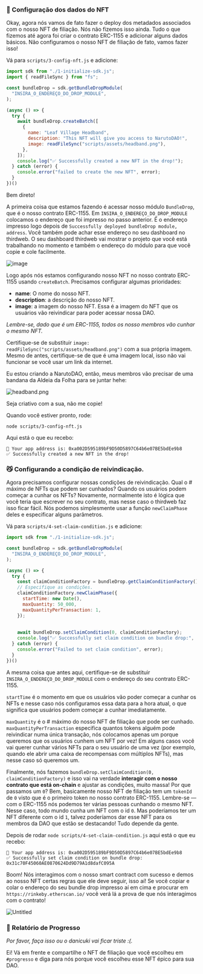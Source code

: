 ### 👾 Configuração dos dados do NFT

Okay, agora nós vamos de fato fazer o deploy dos metadados associados com o nosso NFT de filiação. Nós não fizemos isso ainda. Tudo o que fizemos até agora foi criar o contrato ERC-1155 e adicionar alguns dados básicos. Não configuramos o nosso NFT de filiação de fato, vamos fazer isso!

Vá para `scripts/3-config-nft.js` e adicione:

```jsx
import sdk from "./1-initialize-sdk.js";
import { readFileSync } from "fs";

const bundleDrop = sdk.getBundleDropModule(
  "INSIRA_O_ENDEREÇO_DO_DROP_MODULE",
);

(async () => {
  try {
    await bundleDrop.createBatch([
      {
        name: "Leaf Village Headband",
        description: "This NFT will give you access to NarutoDAO!",
        image: readFileSync("scripts/assets/headband.png"),
      },
    ]);
    console.log("✅ Successfully created a new NFT in the drop!");
  } catch (error) {
    console.error("failed to create the new NFT", error);
  }
})()
```

Bem direto!

A primeira coisa que estamos fazendo é acessar nosso módulo `BundleDrop`, que é o nosso contrato ERC-1155. Em `INSIRA_O_ENDEREÇO_DO_DROP_MODULE` colocamos o endereço que foi impresso no passo anterior. É o endereço impresso logo depois de `Successfully deployed bundleDrop module, address`.
Você também pode achar esse endereço no seu dashboard no thirdweb. O seu dashboard thirdweb vai mostrar o projeto que você está trabalhando no momento e também o endereço do módulo para que você copie e cole facilmente. 

![image](https://user-images.githubusercontent.com/73496577/147307704-386a1676-1caa-46d6-890a-78a4d146a6c1.png)


Logo após nós estamos configurando nosso NFT no nosso contrato ERC-1155 usando `createBatch`. Precisamos configurar algumas prioridades:

- **name**: O nome do nosso NFT.
- **description**: a descrição do nosso NFT.
- **image**: a imagem do nosso NFT. Essa é a imagem do NFT que os usuários vão reivindicar para poder acessar nossa DAO.

*Lembre-se, dado que é um ERC-1155, todos os nosso membros vão cunhar o mesmo NFT.*

Certifique-se de substituir `image: readFileSync("scripts/assets/headband.png")` com a sua própria imagem. Mesmo de antes, certifique-se de que é uma imagem local, isso não vai funcionar se você usar um link da internet.

Eu estou criando a NarutoDAO, então, meus membros vão precisar de uma bandana da Aldeia da Folha para se juntar hehe:

![headband.png](https://i.imgur.com/1F5I12o.png)

Seja criativo com a sua, não me copie!

Quando você estiver pronto, rode:

```plaintext
node scripts/3-config-nft.js
```

Aqui está o que eu recebo:

```plaintext
👋 Your app address is: 0xa002D595189bF9D50D5897C64b6e07BE5bdEe9b8
✅ Successfully created a new NFT in the drop!
```

### 😼 Configurando a condição de reivindicação.

Agora precisamos configurar nossas condições de reivindicação. Qual o # máximo de NFTs que podem ser cunhados? Quando os usuários podem começar a cunhar os NFTs? Novamente, normalmente isto é lógica que você teria que escrever no seu contrato, mas nesse caso o thirdweb faz isso ficar fácil. Nós podemos simplesmente usar a função `newClaimPhase` deles e especificar alguns parâmetros.

Vá para `scripts/4-set-claim-condition.js` e adicione:

```jsx
import sdk from "./1-initialize-sdk.js";

const bundleDrop = sdk.getBundleDropModule(
  "INSIRA_O_ENDEREÇO_DO_DROP_MODULE",
);

(async () => {
  try {
    const claimConditionFactory = bundleDrop.getClaimConditionFactory();
    // Especifique as condições.
    claimConditionFactory.newClaimPhase({
      startTime: new Date(),
      maxQuantity: 50_000,
      maxQuantityPerTransaction: 1,
    });
    
    
    await bundleDrop.setClaimCondition(0, claimConditionFactory);
    console.log("✅ Successfully set claim condition on bundle drop:", bundleDrop.address);
  } catch (error) {
    console.error("Failed to set claim condition", error);
  }
})()
```

A mesma coisa que antes aqui, certifique-se de substituir `INSIRA_O_ENDEREÇO_DO_DROP_MODULE` com o endereço do seu contrato ERC-1155. 

`startTime` é o momento em que os usuários vão poder começar a cunhar os NFTs e nesse caso nós configuramos essa data para a hora atual, o que significa que usuários podem começar a cunhar imediatamente.

`maxQuantity` é o # máximo do nosso NFT de filiação que pode ser cunhado. `maxQuantityPerTransaction` especifica quantos tokens alguém pode reivindicar numa única transação, nós colocamos apenas um porque queremos que os usuários cunhem um NFT por vez! Em alguns casos você vai querer cunhar vários NFTs para o seu usuário de uma vez (por exemplo, quando ele abrir uma caixa de recompensas com múltiplos NFTs), mas nesse caso só queremos um.

Finalmente, nós fazemos `bundleDrop.setClaimCondition(0, claimConditionFactory)` e isso vai na verdade **interagir com o nosso contrato que está on-chain** e ajustar as condições, muito massa! Por que passamos um `0`? Bem, basicamente nosso NFT de filiação tem um `tokenId` de `0` visto que é o primeiro token no nosso contrato ERC-1155. Lembre-se — com o ERC-1155 nós podemos ter várias pessoas cunhando o mesmo NFT. Nesse caso, todo mundo cunha um NFT com o id `0`. Mas poderíamos ter um NFT diferente com o id `1`, talvez poderíamos dar esse NFT para os membros da DAO que estão se destacando! Tudo depende da gente.

Depois de rodar `node scripts/4-set-claim-condition.js` aqui está o que eu recebo:

```
👋 Your app address is: 0xa002D595189bF9D50D5897C64b6e07BE5bdEe9b8
✅ Successfully set claim condition on bundle drop: 0x31c70F45060AE0870624Dd9D79A1d8dafC095A
```

Boom! Nós interagimos com o nosso smart contract com sucesso e demos ao nosso NFT certas regras que ele deve seguir, isso aí! Se você copiar e colar o endereço do seu bundle drop impresso aí em cima e procurar em `https://rinkeby.etherscan.io/` você verá lá a prova de que nós interagimos com o contrato!

![Untitled](https://i.imgur.com/6sRMQpA.png)

### 🚨 Relatório de Progresso

*Por favor, faça isso ou o danicuki vai ficar triste :(.*

Ei! Vá em frente e compartilhe o NFT de filiação que você escolheu em `#progresso` e diga para nós porque você escolheu esse NFT épico para sua DAO.